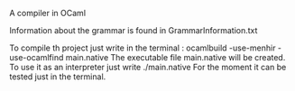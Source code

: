 
A compiler in OCaml


Information about the grammar is found in GrammarInformation.txt

To compile th project just write in the terminal : ocamlbuild -use-menhir -use-ocamlfind main.native 
The executable file main.native will be created. To use it as an interpreter just write  ./main.native
For the moment it can be tested just in the terminal. 
